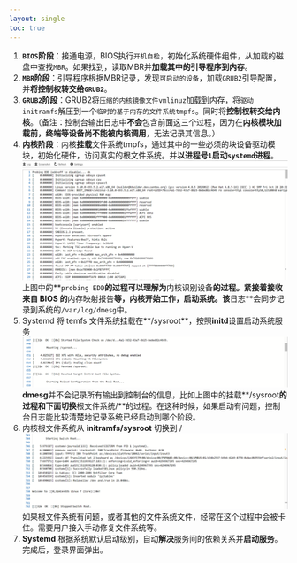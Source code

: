 ```yaml
---
layout: single
toc: true
---
```


1. **`BIOS`阶段**：接通电源，BIOS执行`开机自检`，初始化系统硬件组件，从加载的磁盘中查找`MBR`。如果找到，读取MBR并**加载其中的引导程序到内存**。
2. **`MBR`阶段**：引导程序根据MBR记录，发现`可启动的设备`，加载`GRUB2`引导配置，并**将控制权转交给`GRUB2`**。
3. **`GRUB2`阶段**：GRUB2将`压缩的内核镜像文件vmlinuz`加载到内存，将`驱动initramfs`解压到一个`临时的基于内存的文件系统tmpfs`。同时将**控制权转交给内核**。（备注：控制台输出日志中**不会**包含前面这三个过程，因为在**内核模块加载前，终端等设备尚不能被内核调用**，无法记录其信息。）
4. **内核阶段**：内核**挂载**文件系统tmpfs，通过其中的一些必须的块设备驱动模块，初始化硬件，访问真实的根文件系统。并**以进程号`1`启动`systemd`进程**。
![1875ceb6431d3b361e770361.png](/assets/img/1875ceb6431d3b361e770361.png)
上图中的**`probing EDD`**的过程可以理解为**内核识别设备**的过程。紧接着接收来自 BIOS 的**内存映射报告**等，内核开始工作，启动系统。该**日志**会同步记录到系统的`/var/log/dmesg`中。
5. Systemd 将 temfs 文件系统挂载在**/sysroot**，按照**initd**设置启动系统服务
![bbc02bd9412e9c934b76f2ea.png](/assets/img/bbc02bd9412e9c934b76f2ea.png)
**dmesg**并不会记录所有输出到控制台的信息，比如上图中的挂载**/sysroot**的过程和下面切换**根文件系统/**的过程。在这种时候，如果启动有问题，控制台日志能比较清楚地记录系统已经启动到哪个阶段。
6. 内核根文件系统从 **initramfs/sysroot** 切换到 /
![8148f85f010ecccc84f37c02.png](/assets/img/8148f85f010ecccc84f37c02.png)
如果根文件系统有问题，或者其他的文件系统文件，经常在这个过程中会被卡住。需要用户接入手动修复文件系统等。
7. **Systemd** 根据系统默认启动级别，自动**解决**服务间的依赖关系并**启动服务**。完成后，登录界面弹出。
